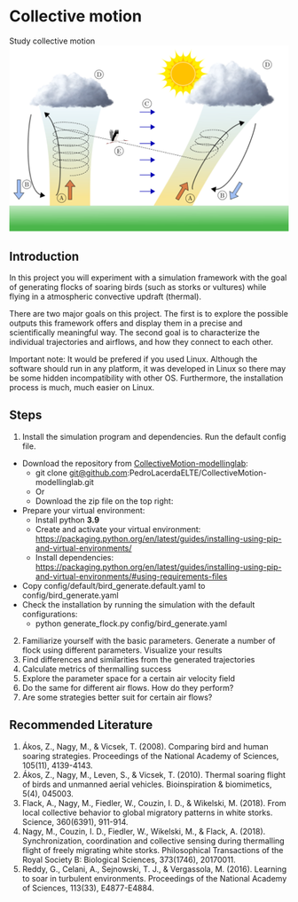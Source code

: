 # Collective motion

Study collective motion
![Thermalling Example](thermal_example_bg.png)

## Introduction
In this project you will experiment with a simulation framework with the goal of generating flocks of soaring birds (such as storks or vultures) while flying in a atmospheric convective updraft (thermal).

There are two major goals on this project. The first is to explore the possible outputs this framework offers and display them in a precise and scientifically meaningful way. The second goal is to characterize the individual trajectories and airflows, and how they connect to each other.

Important note: It would be prefered if you used Linux. Although the software should run in any platform, it was developed in Linux so there may be some hidden incompatibility with other OS. Furthermore, the installation process is much, much easier on Linux.

## Steps
1. Install the simulation program and dependencies. Run the default config file. 
* Download the repository from [CollectiveMotion-modellinglab](https://github.com/PedroLacerdaELTE/CollectiveMotion-modellinglab): 
  * git clone git@github.com:PedroLacerdaELTE/CollectiveMotion-modellinglab.git
  * Or 
  * Download the zip file on the top right: 
* Prepare your virtual environment:
  * Install python **3.9**
  * Create and activate your virtual environment: https://packaging.python.org/en/latest/guides/installing-using-pip-and-virtual-environments/
  * Install dependencies: https://packaging.python.org/en/latest/guides/installing-using-pip-and-virtual-environments/#using-requirements-files
* Copy config/default/bird_generate.default.yaml to config/bird_generate.yaml
* Check the installation by running the simulation with the default configurations: 
  * python generate_flock.py config/bird_generate.yaml
2. Familiarize yourself with the basic parameters. Generate a number of flock using different parameters. Visualize your results
3. Find differences and similarities from the generated trajectories
4. Calculate metrics of thermalling success
5. Explore the parameter space for a certain air velocity field
6. Do the same for different air flows. How do they perform?
7. Are some strategies better suit for certain air flows?
 
## Recommended Literature
1. Ákos, Z., Nagy, M., & Vicsek, T. (2008). Comparing bird and human soaring strategies. Proceedings of the National Academy of Sciences, 105(11), 4139-4143.
2. Ákos, Z., Nagy, M., Leven, S., & Vicsek, T. (2010). Thermal soaring flight of birds and unmanned aerial vehicles. Bioinspiration & biomimetics, 5(4), 045003.
3. Flack, A., Nagy, M., Fiedler, W., Couzin, I. D., & Wikelski, M. (2018). From local collective behavior to global migratory patterns in white storks. Science, 360(6391), 911-914.
4. Nagy, M., Couzin, I. D., Fiedler, W., Wikelski, M., & Flack, A. (2018). Synchronization, coordination and collective sensing during thermalling flight of freely migrating white storks. Philosophical Transactions of the Royal Society B: Biological Sciences, 373(1746), 20170011.
5. Reddy, G., Celani, A., Sejnowski, T. J., & Vergassola, M. (2016). Learning to soar in turbulent environments. Proceedings of the National Academy of Sciences, 113(33), E4877-E4884.

